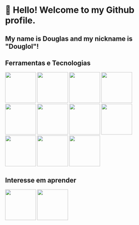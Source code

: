 # 👋 Hello! Welcome to my Github profile.
## My name is Douglas and my nickname is "Douglol"!

## Ferramentas e Tecnologias

<img loading="lazy" src="https://cdn.jsdelivr.net/gh/devicons/devicon@latest/icons/java/java-original-wordmark.svg" width="100" height=auto/> <img loading="lazy" src="https://cdn.jsdelivr.net/gh/devicons/devicon@latest/icons/mysql/mysql-original-wordmark.svg" width="100" height=auto/> <img loading="lazy" src="https://cdn.jsdelivr.net/gh/devicons/devicon@latest/icons/python/python-original-wordmark.svg" width="100" height=auto/> <img loading="lazy" src="https://cdn.jsdelivr.net/gh/devicons/devicon@latest/icons/pandas/pandas-original-wordmark.svg" width="100" height=auto/> <img loading="lazy" src="https://cdn.jsdelivr.net/gh/devicons/devicon@latest/icons/numpy/numpy-original-wordmark.svg" width="100" height=auto/> <img loading="lazy" src="https://cdn.jsdelivr.net/gh/devicons/devicon@latest/icons/matplotlib/matplotlib-original-wordmark.svg" width="100" height=auto/> <img loading="lazy" src="https://cdn.jsdelivr.net/gh/devicons/devicon@latest/icons/apacheairflow/apacheairflow-original-wordmark.svg" width="100" height=auto/> <img loading="lazy" src="https://cdn.jsdelivr.net/gh/devicons/devicon@latest/icons/apachespark/apachespark-original-wordmark.svg" width="100" height=auto/> <img loading="lazy" src="https://cdn.jsdelivr.net/gh/devicons/devicon@latest/icons/amazonwebservices/amazonwebservices-original-wordmark.svg" width="100" height=auto/> <img loading="lazy" src="https://cdn.jsdelivr.net/gh/devicons/devicon@latest/icons/azure/azure-original-wordmark.svg" width="100" height=auto/> <img loading="lazy" src="https://cdn.jsdelivr.net/gh/devicons/devicon@latest/icons/git/git-original-wordmark.svg" width="100" height=auto/>

## Interesse em aprender

<img loading="lazy" src="https://cdn.jsdelivr.net/gh/devicons/devicon@latest/icons/terraform/terraform-original-wordmark.svg" width="100" height=auto/> <img loading="lazy" src="https://cdn.jsdelivr.net/gh/devicons/devicon@latest/icons/docker/docker-original-wordmark.svg" width="100" height=auto/>
